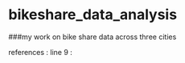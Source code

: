 # bikeshare_data_analysis
###my work on bike share data across three cities 



references :
line 9 :

